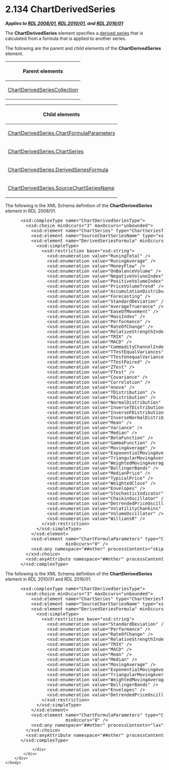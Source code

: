<html dir="LTR" xmlns:mshelp="http://msdn.microsoft.com/mshelp" xmlns:ddue="http://ddue.schemas.microsoft.com/authoring/2003/5" xmlns:xlink="http://www.w3.org/1999/xlink" xmlns:tool="http://www.microsoft.com/tooltip">
    <head>
        <meta http-equiv="Content-Type" content="text/html; CHARSET=utf-8"></meta>
        <meta name="save" content="history"></meta>
        <title>2.134 ChartDerivedSeries</title>
        <xml>
            <mshelp:toctitle title="2.134 ChartDerivedSeries"></mshelp:toctitle>
            <mshelp:rltitle title="[MS-RDL]: ChartDerivedSeries"></mshelp:rltitle>
            <mshelp:keyword index="A" term="1d639ad1-8e24-45ec-8dcb-8b6163780a36"></mshelp:keyword>
            <mshelp:attr name="DCSext.ContentType" value="open specification"></mshelp:attr>
            <mshelp:attr name="AssetID" value="1d639ad1-8e24-45ec-8dcb-8b6163780a36"></mshelp:attr>
            <mshelp:attr name="TopicType" value="kbRef"></mshelp:attr>
            <mshelp:attr name="DCSext.Title" value="[MS-RDL]: ChartDerivedSeries" />
        </xml>
    </head>
    <body>
        <div id="header">
            <h1 class="heading">2.134 ChartDerivedSeries</h1>
        </div>
        <div id="mainSection">
            <div id="mainBody">
                <div id="allHistory" class="saveHistory"></div>
                <div id="sectionSection0" class="section" name="collapseableSection">
                    

<p><b><i>Applies to </i></b><a href="1e855f94-4617-47e4-b89e-0856c6cb420f.htm"><b><i>RDL 2008/01</i></b></a><b><i>,
</i></b><a href="3428e690-a348-4ec7-8a6a-8efb42d2cdee.htm"><b><i>RDL 2010/01</i></b></a><b><i>,
and </i></b><a href="52ce3983-2bfc-4e72-9359-42aaf5fe4509.htm"><b><i>RDL 2016/01</i></b></a></p>

<p>The <b>ChartDerivedSeries</b> element specifies a <a href="b2482b3f-74ab-4ca8-a9e5-c07955011743.htm#gt_89c358f5-76c6-44a4-89af-56e4fe1feef4">derived series</a> that is
calculated from a formula that is applied to another series.</p>

<p>The following are the parent and child elements of the <b>ChartDerivedSeries</b>
element.</p>

<table>
 <thead>
  <tr>
   <th>
   <p>Parent elements</p>
   </th>
  </tr>
 </thead>
 <tr>
  <td>
  <p><a href="4b2b7f4e-90f3-415b-9e7d-89b2b5ac04ba.htm">ChartDerivedSeriesCollection</a></p>
  </td>
 </tr>
</table>

<p> </p>

<table>
 <thead>
  <tr>
   <th>
   <p>Child elements</p>
   </th>
  </tr>
 </thead>
 <tr>
  <td>
  <p><a href="cda8e81a-b71a-49f5-8d93-21946cba1e1a.htm">ChartDerivedSeries.ChartFormulaParameters</a>
  </p>
  </td>
 </tr>
 <tr>
  <td>
  <p><a href="bfd3c607-c1f9-481c-bb0d-39816e8955bd.htm">ChartDerivedSeries.ChartSeries</a>
  </p>
  </td>
 </tr>
 <tr>
  <td>
  <p><a href="e4158671-1c55-4d63-bc88-e5ce6c47d429.htm">ChartDerivedSeries.DerivedSeriesFormula</a>
  </p>
  </td>
 </tr>
 <tr>
  <td>
  <p><a href="8f648c92-eba7-4254-ac79-3054cf89c15b.htm">ChartDerivedSeries.SourceChartSeriesName</a>
  </p>
  </td>
 </tr>
</table>

<p>The following is the XML Schema definition of the <b>ChartDerivedSeries</b>
element in RDL 2008/01.</p>

<dl>
<dd>
<div><pre> &lt;xsd:complexType name=&quot;ChartDerivedSeriesType&quot;&gt;
   &lt;xsd:choice minOccurs=&quot;3&quot; maxOccurs=&quot;unbounded&quot;&gt;
     &lt;xsd:element name=&quot;ChartSeries&quot; type=&quot;ChartSeriesType&quot; minOccurs=&quot;1&quot; /&gt;
     &lt;xsd:element name=&quot;SourceChartSeriesName&quot; type=&quot;xsd:string&quot; minOccurs=&quot;1&quot; /&gt;
     &lt;xsd:element name=&quot;DerivedSeriesFormula&quot; minOccurs=&quot;1&quot;&gt;
       &lt;xsd:simpleType&gt;
         &lt;xsd:restriction base=&quot;xsd:string&quot;&gt;
           &lt;xsd:enumeration value=&quot;RuningTotal&quot; /&gt;
           &lt;xsd:enumeration value=&quot;RuningAverage&quot; /&gt;
           &lt;xsd:enumeration value=&quot;MoneyFlow&quot; /&gt;
           &lt;xsd:enumeration value=&quot;OnBalanceVolume&quot; /&gt;
           &lt;xsd:enumeration value=&quot;NegativeVoluneIndex&quot; /&gt;
           &lt;xsd:enumeration value=&quot;PositiveVolumeIndex&quot; /&gt;
           &lt;xsd:enumeration value=&quot;PriceVolumeTrend&quot; /&gt;
           &lt;xsd:enumeration value=&quot;AccumulationDistribution&quot; /&gt;
           &lt;xsd:enumeration value=&quot;Forecasting&quot; /&gt;
           &lt;xsd:enumeration value=&quot;StandardDeviation&quot; /&gt;
           &lt;xsd:enumeration value=&quot;AverageTruerance&quot; /&gt;
           &lt;xsd:enumeration value=&quot;EaseOfMovement&quot; /&gt;
           &lt;xsd:enumeration value=&quot;MassIndex&quot; /&gt;
           &lt;xsd:enumeration value=&quot;Performance&quot; /&gt;
           &lt;xsd:enumeration value=&quot;RateOfChange&quot; /&gt;
           &lt;xsd:enumeration value=&quot;RelativeStrengthIndex&quot; /&gt;
           &lt;xsd:enumeration value=&quot;TRIX&quot; /&gt;
           &lt;xsd:enumeration value=&quot;MACD&quot; /&gt;
           &lt;xsd:enumeration value=&quot;CommodityChannelIndex&quot; /&gt;
           &lt;xsd:enumeration value=&quot;TTestEqualVariances&quot; /&gt;
           &lt;xsd:enumeration value=&quot;TTestUnequalVariances&quot; /&gt;
           &lt;xsd:enumeration value=&quot;TTestPaired&quot; /&gt;
           &lt;xsd:enumeration value=&quot;ZTest&quot; /&gt;
           &lt;xsd:enumeration value=&quot;FTest&quot; /&gt;
           &lt;xsd:enumeration value=&quot;Covariance&quot; /&gt;
           &lt;xsd:enumeration value=&quot;Correlation&quot; /&gt;
           &lt;xsd:enumeration value=&quot;Anova&quot; /&gt;
           &lt;xsd:enumeration value=&quot;TDistribution&quot; /&gt;
           &lt;xsd:enumeration value=&quot;FDistribution&quot; /&gt;
           &lt;xsd:enumeration value=&quot;NormalDistribution&quot; /&gt;
           &lt;xsd:enumeration value=&quot;InverseTDistribution&quot; /&gt;
           &lt;xsd:enumeration value=&quot;InverseFDistribution&quot; /&gt;
           &lt;xsd:enumeration value=&quot;InverseNormalDistribution&quot; /&gt;
           &lt;xsd:enumeration value=&quot;Mean&quot; /&gt;
           &lt;xsd:enumeration value=&quot;Variance&quot; /&gt;
           &lt;xsd:enumeration value=&quot;Median&quot; /&gt;
           &lt;xsd:enumeration value=&quot;BetaFunction&quot; /&gt;
           &lt;xsd:enumeration value=&quot;GammaFunction&quot; /&gt;
           &lt;xsd:enumeration value=&quot;MovingAverage&quot; /&gt;
           &lt;xsd:enumeration value=&quot;ExponentialMovingAverage&quot; /&gt;
           &lt;xsd:enumeration value=&quot;TriangularMovingAverage&quot; /&gt;
           &lt;xsd:enumeration value=&quot;WeightedMovingAverage&quot; /&gt;
           &lt;xsd:enumeration value=&quot;BollingerBands&quot; /&gt;
           &lt;xsd:enumeration value=&quot;MedianPrice&quot; /&gt;
           &lt;xsd:enumeration value=&quot;TypicalPrice&quot; /&gt;
           &lt;xsd:enumeration value=&quot;WeightedClose&quot; /&gt;
           &lt;xsd:enumeration value=&quot;Envelopes&quot; /&gt;
           &lt;xsd:enumeration value=&quot;StochasticIndicator&quot; /&gt;
           &lt;xsd:enumeration value=&quot;ChaikinOscillator&quot; /&gt;
           &lt;xsd:enumeration value=&quot;DetrendedPriceOscillator&quot; /&gt;
           &lt;xsd:enumeration value=&quot;VolatilityChankins&quot; /&gt;
           &lt;xsd:enumeration value=&quot;VolumeOscillator&quot; /&gt;
           &lt;xsd:enumeration value=&quot;WilliansR&quot; /&gt;
         &lt;/xsd:restriction&gt;
       &lt;/xsd:simpleType&gt;
     &lt;/xsd:element&gt;
     &lt;xsd:element name=&quot;ChartFormulaParameters&quot; type=&quot;ChartFormulaParametersType&quot; 
                  minOccurs=&quot;0&quot; /&gt;
     &lt;xsd:any namespace=&quot;##other&quot; processContents=&quot;skip&quot; /&gt;
   &lt;/xsd:choice&gt;
   &lt;xsd:anyAttribute namespace=&quot;##other&quot; processContents=&quot;skip&quot; /&gt;
 &lt;/xsd:complexType&gt;
</pre></div>
</dd></dl>

<p>The following is the XML Schema definition of the <b>ChartDerivedSeries</b>
element in RDL 2010/01 and RDL 2016/01.</p>

<dl>
<dd>
<div><pre> &lt;xsd:complexType name=&quot;ChartDerivedSeriesType&quot;&gt;
   &lt;xsd:choice minOccurs=&quot;3&quot; maxOccurs=&quot;unbounded&quot;&gt;
     &lt;xsd:element name=&quot;ChartSeries&quot; type=&quot;ChartSeriesType&quot; minOccurs=&quot;1&quot; /&gt;
     &lt;xsd:element name=&quot;SourceChartSeriesName&quot; type=&quot;xsd:string&quot; minOccurs=&quot;1&quot; /&gt;
     &lt;xsd:element name=&quot;DerivedSeriesFormula&quot; minOccurs=&quot;1&quot;&gt;
       &lt;xsd:simpleType&gt;
         &lt;xsd:restriction base=&quot;xsd:string&quot;&gt;
           &lt;xsd:enumeration value=&quot;StandardDeviation&quot; /&gt;
           &lt;xsd:enumeration value=&quot;Performance&quot; /&gt;
           &lt;xsd:enumeration value=&quot;RateOfChange&quot; /&gt;
           &lt;xsd:enumeration value=&quot;RelativeStrengthIndex&quot; /&gt;
           &lt;xsd:enumeration value=&quot;TRIX&quot; /&gt;
           &lt;xsd:enumeration value=&quot;MACD&quot; /&gt;
           &lt;xsd:enumeration value=&quot;Mean&quot; /&gt;
           &lt;xsd:enumeration value=&quot;Median&quot; /&gt;
           &lt;xsd:enumeration value=&quot;MovingAverage&quot; /&gt;
           &lt;xsd:enumeration value=&quot;ExponentialMovingAverage&quot; /&gt;
           &lt;xsd:enumeration value=&quot;TriangularMovingAverage&quot; /&gt;
           &lt;xsd:enumeration value=&quot;WeightedMovingAverage&quot; /&gt;
           &lt;xsd:enumeration value=&quot;BollingerBands&quot; /&gt;
           &lt;xsd:enumeration value=&quot;Envelopes&quot; /&gt;
           &lt;xsd:enumeration value=&quot;DetrendedPriceOscillator&quot; /&gt;
         &lt;/xsd:restriction&gt;
       &lt;/xsd:simpleType&gt;
     &lt;/xsd:element&gt;
     &lt;xsd:element name=&quot;ChartFormulaParameters&quot; type=&quot;ChartFormulaParametersType&quot; 
                  minOccurs=&quot;0&quot; /&gt;
     &lt;xsd:any namespace=&quot;##other&quot; processContents=&quot;lax&quot; /&gt;
   &lt;/xsd:choice&gt;
   &lt;xsd:anyAttribute namespace=&quot;##other&quot; processContents=&quot;lax&quot; /&gt;
 &lt;/xsd:complexType&gt;
</pre></div>
</dd></dl>


                </div>
            </div>
        </div>
    </body>
</html>